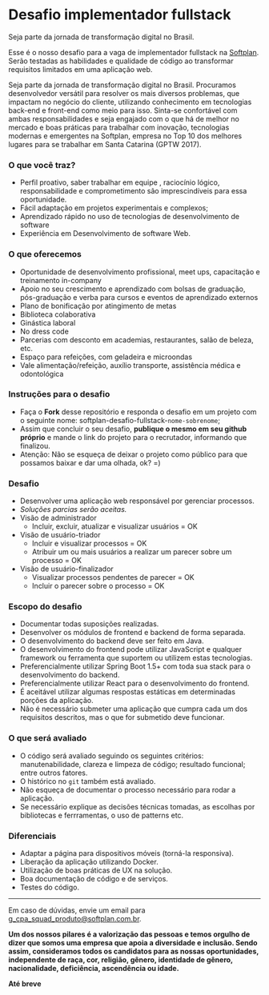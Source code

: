 # Desafio implementador fullstack

Seja parte da jornada de transformação digital no Brasil.

Esse é o nosso desafio para a vaga de implementador fullstack na [Softplan](https://www.softplan.com.br/carreira/). Serão testadas as habilidades e qualidade de código ao transformar requisitos limitados em uma aplicação web.

Seja parte da jornada de transformação digital no Brasil.
Procuramos desenvolvedor versátil para resolver os mais diversos problemas, que impactam no negócio do cliente, utilizando conhecimento em tecnologias back-end e front-end como meio para isso. Sinta-se confortável com ambas responsabilidades e seja engajado com o que há de melhor no mercado e boas práticas para trabalhar com inovação, tecnologias modernas e emergentes na Softplan, empresa no Top 10 dos melhores lugares para se trabalhar em Santa Catarina (GPTW 2017).


### O que você traz?
- Perfil proativo, saber trabalhar em equipe , raciocínio lógico, responsabilidade e comprometimento são imprescindíveis para essa oportunidade.
- Fácil adaptação em projetos experimentais e complexos;
- Aprendizado rápido no uso de tecnologias de desenvolvimento de software
- Experiência em Desenvolvimento de software Web.


### O que oferecemos
- Oportunidade de desenvolvimento profissional, meet ups, capacitação e treinamento in-company
- Apoio no seu crescimento e aprendizado com bolsas de graduação, pós-graduação e verba para cursos e eventos de aprendizado externos
- Plano de bonificação por atingimento de metas
- Biblioteca colaborativa
- Ginástica laboral
- No dress code
- Parcerias com desconto em academias, restaurantes, salão de beleza, etc.
- Espaço para refeições, com geladeira e microondas
- Vale alimentação/refeição, auxílio transporte, assistência médica e odontológica


### Instruções para o desafio

- Faça o **Fork** desse repositório e responda o desafio em um projeto com o seguinte nome: softplan-desafio-fullstack-`nome-sobrenome`;
- Assim que concluir o seu desafio, **publique o mesmo em seu github próprio** e mande o link do projeto para o recrutador, informando que finalizou.
- Atenção: Não se esqueça de deixar o projeto como público para que possamos baixar e dar uma olhada, ok? =)


### Desafio
- Desenvolver uma aplicação web responsável por gerenciar processos.
- *Soluções parcias serão aceitas.*
- Visão de administrador
	- Incluir, excluir, atualizar e visualizar usuários = OK
- Visão de usuário-triador
	- Incluir e visualizar processos = OK
	- Atribuir um ou mais usuários a realizar um parecer sobre um processo = OK
- Visão de usuário-finalizador
	- Visualizar processos pendentes de parecer = OK
	- Incluir o parecer sobre o processo = OK


### Escopo do desafio
- Documentar todas suposições realizadas.
- Desenvolver os módulos de frontend e backend de forma separada.
- O desenvolvimento do backend deve ser feito em Java.
- O desenvolvimento do frontend pode utilizar JavaScript e qualquer framework ou ferramenta que suportem ou utilizem estas tecnologias.
- Preferencialmente utilizar Spring Boot 1.5+ com toda sua stack para o desenvolvimento do backend.
- Preferencialmente utilizar React para o desenvolvimento do frontend.
- É aceitável utilizar algumas respostas estáticas em determinadas porções da aplicação.
- Não é necessário submeter uma aplicação que cumpra cada um dos requisitos descritos, mas o que for submetido deve funcionar.


### O que será avaliado
- O código será avaliado seguindo os seguintes critérios: manutenabilidade, clareza e limpeza de código; resultado funcional; entre outros fatores. 
- O histórico no `git` também está avaliado.
- Não esqueça de documentar o processo necessário para rodar a aplicação.
- Se necessário explique as decisões técnicas tomadas, as escolhas por bibliotecas e ferrramentas, o uso de patterns etc.


### Diferenciais
- Adaptar a página para dispositivos móveis (torná-la responsiva).
- Liberação da aplicação utilizando Docker.
- Utilização de boas práticas de UX na solução.
- Boa documentação de código e de serviços.
- Testes do código.

---
Em caso de dúvidas, envie um email para [g_cpa_squad_produto@softplan.com.br](mailto:g_cpa_squad_produto@softplan.com.br).


**Um dos nossos pilares é a valorização das pessoas e temos orgulho de dizer que somos uma empresa que apoia a diversidade e inclusão. Sendo assim, consideramos todos os candidatos para as nossas oportunidades, independente de raça, cor, religião, gênero, identidade de gênero, nacionalidade, deficiência, ascendência ou idade.**


**Até breve**
